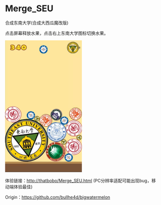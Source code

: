 # Merge_SEU

合成东南大学(合成大西瓜魔改版)


点击屏幕释放水果，点击右上东南大学图标切换水果。

<img src="https://github.com/Luciferbobo/Merge_SEU/blob/main/Fig/6eac2f5fdc225e2593eee4c9c00a2dc.jpg" width="250" height="430"> 

体验链接：[http://thatbobo/Merge_SEU.html](http://thatbobo.com/Merge_SEU/) (PC分辨率适配可能出现bug，移动端体验最佳)

Origin：https://github.com/bullhe4d/bigwatermelon


